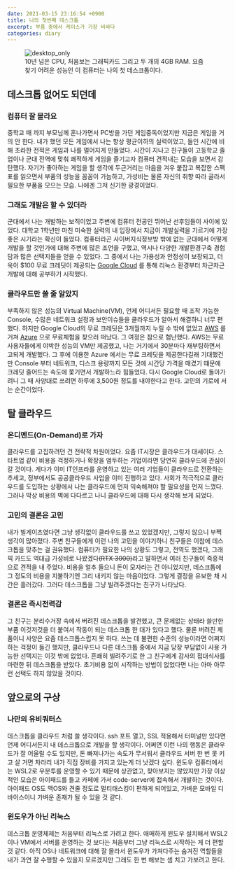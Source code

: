 ```yaml
---
date: 2021-03-15 23:16:54 +0900
title: 나의 첫번째 데스크톱
excerpt: 부품 중에서 케이스가 가장 비싸다
categories: diary
---
```


<figure>
  <img src="https://i.imgur.com/XsxgBHy.jpg"
       alt="desktop_only">
  <figcaption>
    10년 넘은 CPU, 처음보는 그래픽카드 그리고 두 개의 4GB RAM.
    요즘 찾기 어려운 성능인 이 컴퓨터는 나의 첫 데스크톱이다.
  </figcaption>
</figure>

## 데스크톱 없어도 되던데

### 컴퓨터 잘 몰라요
중학교 때 까지 부모님께 혼나가면서 PC방을 가던 게임중독이었지만 지금은 게임을 거의 안 한다. 내가 했던 모든 게임에서
나는 항상 평균이하의 실력이었고, 들인 시간에 비해 초라한 전적은 게임과 나를 멀어지게 만들었다. 시간이 지나고 친구들이 고등학교 졸업이나
군대 전역에 맞춰 쾌적하게 게임을 즐기고자 컴퓨터 견적내는 모습을 보면서 감탄했다. 자기가 좋아하는 게임을 할 생각에 두근거리는 마음을
겨우 붙잡고 복잡한 스펙표를 읽으면서 부품의 성능을 꼼꼼이 가늠하고, 가성비는 물론 자신의 취향 따라 골라서 필요한 부품을 모으는 모습.
나에겐 그저 신기한 광경이었다.

### 그래도 개발은 할 수 있더라
군대에서 나는 개발하는 보직이었고 주변에 컴퓨터 전공인 뛰어난 선후임들이 사이에 있었다. 대학교 1학년만 마친 미숙한 실력의 내 입장에서
지금이 개발실력을 기르기에 가장 좋은 시기라는 확신이 들었다. 컴퓨터라곤 사이버지식정보방 밖에 없는 군대에서 어떻게 개발을 할 것인가에 대해
주변에 많은 조언을 구했고, 역시나 다양한 개발환경구축 경험담과 많은 선택지들을 얻을 수 있었다. 그 중에서 나는 가용성과 안정성이 보장되고,
더욱이 $100 무료 크레딧이 제공되는 [Google Cloud](https://cloud.google.com) 를 통해 리눅스 환경부터
차근차근 개발에 대해 공부하기 시작했다.

### 클라우드만 쓸 줄 알았지
부족하지 않은 성능의 Virtual Machine(VM), 언제 어디서든 필요할 때 조작 가능한 Console, 수많은 네트워크 설정과 보안이슈들을 클라우드가
알아서 해결하니 너무 편했다. 하지만 Google Cloud의 무료 크레딧은 3개월까지 누릴 수 밖에 없었고 [AWS](https://aws.amazon.com) 를 거쳐
[Azure](https://azure.microsoft.com) 으로 무료체험을 찾으러 떠났다. 그 여정은 참으로 험난했다. AWS는 무료 사용자들에게 야박한 성능의
VM만 제공했고, 나는 거기에서 30분마다 재부팅하면서 고되게 개발했다. 그 후에 이용한 Azure 에서는 무료 크레딧을 제공한다길래 기대했건만
Console 부터 네트워크, 디스크 용량까지 모든 것에 시간당 가격을 매겼기 떄문에 크레딧 줄어드는 속도에 쫓기면서 개발하느라 힘들었다.
다시 Google Cloud로 돌아가려니 그 때 사양대로 쓰려면 하루에 3,500원 정도를 내야한다고 한다. 고민의 기로에 서는 순간이었다.

## 탈 클라우드

### 온디멘드(On-Demand)로 가자
클라우드를 고집하려던 건 전략적 차원이었다. 요즘 IT시장은 클라우드가 대세이다. 스타트업 같이 비용을 걱정하거나 확장을 염두하는 기업이라면
당연히 클라우드에 관심이 갈 것이다. 게다가 이미 IT인프라를 운영하고 있는 여러 기업들이 클라우드로 전환하는 추세고, 정부에서도 공공클라우드
사업을 이미 진행하고 있다. 사회가 적극적으로 클라우드를 도입하는 상황에서 나는 클라우드에 먼저 익숙해져야 할 필요성을 먼저 느꼈다. 그러나
막상 비용의 벽에 다다르고 나니 클라우드에 대해 다시 생각해 보게 되었다.

### 고민의 결론은 고민
내가 빌게이츠였다면 그냥 생각없이 클라우드를 쓰고 있었겠지만, 그렇지 않으니 부쩍 생각이 많아졌다. 주변 친구들에게 이런 나의 고민을
이야기하니 친구들은 이참에 데스크톱을 맞추는 걸 권유했다. 컴퓨터가 필요한 나의 상황도 그렇고, 전역도 했겠다, 그래픽 카드도 역대급 가성비로
나왔겠다~~(RTX 3000)~~라고 말하면서 여러 친구들이 즉흥적으로 견적을 내 주었다. 비용을 얼추 들으니 돈이 모자라는 건 아니었지만, 데스크톱에
그 정도의 비용을 지불하기엔 그리 내키지 않는 마음이었다. 그렇게 결정을 유보한 채 시간은 흘러갔다. 그러다 데스크톱을
그냥 빌려주겠다는 친구가 나타났다.

### 결론은 즉시전력감
그 친구는 분리수거장 속에서 버려진 데스크톱을 발견했고, 큰 문제없는 상태라 쓸만한 부품 이것저것을 더 붙여서 작동이 되는 데스크톱 한 대가
있다고 했다. 물론 버려진 제품이니 사양은 요즘 데스크톱스럽지 못 하다. 쓰는 데 불편한 수준의 성능이라면 어쩌지 하는 걱정이 들긴 했지만,
클라우드나 다른 데스크톱 중에서 지금 당장 부담없이 사용 가능한 선택지는 이것 밖에 없었다. 흔쾌히 빌려주기로 한 그 친구에게 감사의
접대식사를 마련한 뒤 데스크톱을 받았다. 초기비용 없이 시작하는 방법이 없었다면 나는 아마 아무런 선택도 하지 않았을 것이다.

## 앞으로의 구상

### 나만의 유비쿼터스
데스크톱을 클라우드 처럼 쓸 생각이다. ssh 포트 열고, SSL 적용해서 터미널만 있다면 언제 어디서든지 내 데스크톱으로 개발을 할 생각이다.
어쩌면 이런 나의 행동은 클라우드가 잘 어울릴 수도 있지만, 돈 빠져나가는 속도가 무서워서 클라우드 서버 한 번 못 키고 살 거면 차라리 내가
직접 장비를 가지고 있는게 더 낫겠다 싶다. 윈도우 컴퓨터에서는 WSL2로 우분투를 운영할 수 있기 때문에 상관없고, 찾아보지는 않았지만 가장
이상적인 모습은 아이패드를 들고 카페에 가서 code-server에 접속해서 개발하는 것이다. 아이패드 OS도 맥OS와 견줄 정도로 멀티태스킹이 편하게
되어있고, 가벼운 모바일 디바이스이니 가벼운 존재가 될 수 있을 것 같다.

### 윈도우가 아닌 리눅스
데스크톱 운영체제는 처음부터 리눅스로 가려고 한다. 애매하게 윈도우 설치해서 WSL2이나 VM에서 서버를 운영하는 것 보다는
처음부터 그냥 리눅스로 시작하는 게 더 편할 것 같다. 아직 OS나 네트워크에 대해 잘 몰라서 윈도우가 가져다주는 숨겨진 역할들을 내가 과연 잘
수행할 수 있을지 모르겠지만 그래도 한 번 해보는 셈 치고 가보려고 한다.
